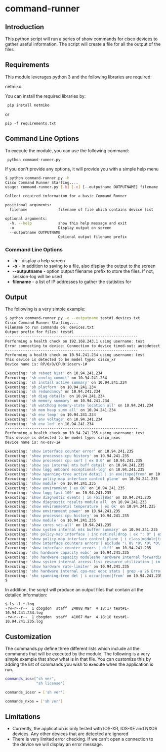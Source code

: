 # command-runner

## Introduction
This python script will run a series of show commands for cisco devices to gather useful information.  The script will create a file for all the output of the files

## Requirements
This module leverages python 3 and the following libraries are required:

netmiko

You can install the required libraries by:

``` pip install netmiko``` 

or 

```pip -f requirements.txt```

## Command Line Options

To execute the module, you can use the following command:

``` python command-runner.py```

If you don't provide any options, it will provide you with a simple help menu

```bash
$ python command-runner.py -h
Cisco Command Runner Starting....
usage: command-runner.py [-h] [-o] [--outputname OUTPUTNAME] filename

Collect required information for a basic Command Runner

positional arguments:
  filename              filename of file which contains device list

optional arguments:
  -h, --help            show this help message and exit
  -o                    Display output on screen
  --outputname OUTPUTNAME
                        Optional output filename prefix
```

### Command Line Options

* **-h** - display a help screen
* **-o** - in addition to saving to a file, also display the output to the screen
* **--outputname** - option output filename prefix to store the files.  If not, session-log will be used  
* **filename** - a list of IP addresses to gather the statistics for

## Output
The following is a very simple example:

```bash
$ python command-runner.py -o --outputname test#1 devices.txt
Cisco Command Runner Starting....
Filename to run commands on: devices.txt
Output prefix for files: test#1
------------------------------------------------------------
Performing a health check on 192.168.243.1 using username: test
Error connecting to device: Connection to device timed-out: autodetect 192.168.243.1:22
------------------------------------------------------------
Performing a health check on 10.94.241.234 using username: test
This device is detected to be model type: cisco_xr
Device name is: RP/0/0/CPU0:iosxrv-1#

Executing: 'sh reboot hist' on 10.94.241.234
Executing: 'sh config commit' on 10.94.241.234
Executing: 'sh install active summary' on 10.94.241.234
Executing: 'sh platform' on 10.94.241.234
Executing: 'sh redundancy' on 10.94.241.234
Executing: 'sh diag details' on 10.94.241.234
Executing: 'sh memory summary' on 10.94.241.234
Executing: 'sh watchdog memory-state location all' on 10.94.241.234
Executing: 'sh mem heap summ all' on 10.94.241.234
Executing: 'sh env temp' on 10.94.241.234
Executing: 'sh env voltage' on 10.94.241.234
Executing: 'sh env led' on 10.94.241.234
------------------------------------------------------------
Performing a health check on 10.94.241.235 using username: test
This device is detected to be model type: cisco_nxos
Device name is: nx-osv-1#

Executing: 'show interface counter error' on 10.94.241.235
Executing: 'show processes cpu history' on 10.94.241.235
Executing: 'show processes cpu sort | ex 0.0' on 10.94.241.235
Executing: 'show sys internal mts buff detail' on 10.94.241.235
Executing: 'show logg onboard exceptional-log' on 10.94.241.235
Executing: 'show spanning-tree active detail | in exe|topo|from' on 10.94.241.235
Executing: 'show policy-map interface control plane' on 10.94.241.235
Executing: 'show module' on 10.94.241.235
Executing: 'show environment | ex OK' on 10.94.241.235
Executing: 'show logg last 100' on 10.94.241.235
Executing: 'show diagnostic events | in Fail|Bad' on 10.94.241.235
Executing: 'show diagnostic results module all' on 10.94.241.235
Executing: 'show environmental temperature | ex Ok' on 10.94.241.235
Executing: 'show environment power' on 10.94.241.235
Executing: 'show processes cpu history' on 10.94.241.235
Executing: 'show module' on 10.94.241.235
Executing: 'show cores vdc-all' on 10.94.241.235
Executing: 'show system internal mts buffer summary' on 10.94.241.235
Executing: 'sho policy-map interface | inc net|nel|drop | ex ": 0" | ex "violated 0" | ex "conformed 0"' on 10.94.241.235
Executing: 'show policy-map interface control-plane | i class|module|trans|drop | ex "0 packets"' on 10.94.241.235
Executing: 'show interface counters errors | exclude "\ 0\ *0\ *0\ *0\ *0\ *0"| ex "\ 0\ *--\ *0\ *0\ *0"' on 10.94.241.235
Executing: 'show interface counter errors | diff' on 10.94.241.235
Executing: 'sho hardware capacity eobc' on 10.94.241.235
Executing: 'sho hardware capacity modulesho hardware internal forwarding l2 table utilization' on 10.94.241.235
Executing: 'show system internal access-list resource utilization | in INSTANCE|Resource|--|Free|Utilization$|[1][0-05-9][0-9]\.' on 10.94.241.235
Executing: 'show hardware rate-limiter' on 10.94.241.235
Executing: 'sho hardware internal cpu-mac eobc stats | grep -a 26 Error.counters' on 10.94.241.235
Executing: 'sho spanning-tree det | i occur|exec|from' on 10.94.241.235
$
```

In addition, the script will produce an output files that contain all the detailed information:

```
$ ls -l *.log
-rw-r--r--  1 cbogdon  staff  24888 Mar  4 18:17 test#1-10.94.241.234.log
-rw-r--r--  1 cbogdon  staff  41067 Mar  4 18:18 test#1-10.94.241.235.log
```

## Customization
The commands.py define three different lists which include all the commands that will be executed by the module.   The following is a very simple example that show what is in that file.   You can customize this by adding the list of commands you wish to execute when the application is run.

```bash
commands_ios=["sh ver",
              "sh license"]

commands_iosxr = ['sh ver']

commands_nxos = ['sh ver']
```


## Limitations
* Currently, the application is only tested with IOS-XR, IOS-XE and NXOS devices.   Any other devices that are detected are ignored
* There is very limited error checking.   If we can't open a connection to the device we will display an error message.

